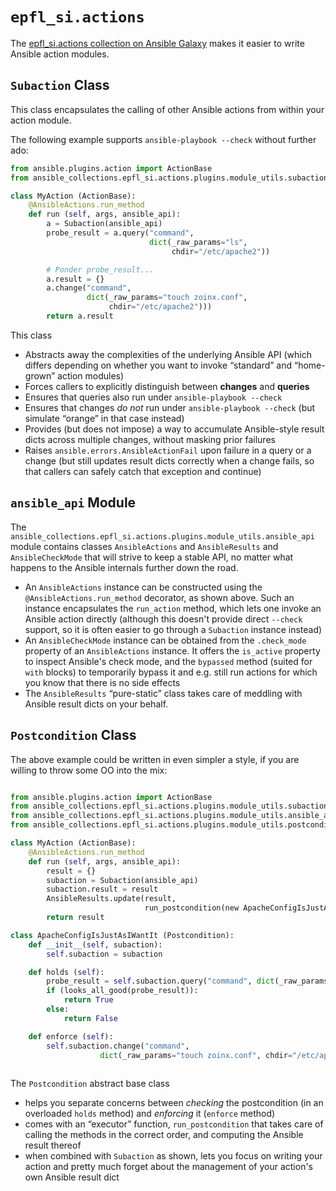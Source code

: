 # `epfl_si.actions`

The [epfl_si.actions collection on Ansible
Galaxy](https://galaxy.ansible.com/epfl_si/actions) makes it easier to
write Ansible action modules.

## `Subaction` Class

This class encapsulates the calling of other Ansible actions from within your action module.

The following example supports `ansible-playbook --check` without further ado:

```python
from ansible.plugins.action import ActionBase
from ansible_collections.epfl_si.actions.plugins.module_utils.subactions import Subaction

class MyAction (ActionBase):
    @AnsibleActions.run_method
    def run (self, args, ansible_api):
        a = Subaction(ansible_api)
        probe_result = a.query("command",
                               dict(_raw_params="ls",
                                    chdir="/etc/apache2"))

        # Ponder probe_result...
        a.result = {}
        a.change("command",
                 dict(_raw_params="touch zoinx.conf",
                      chdir="/etc/apache2")))
        return a.result
```

This class
- Abstracts away the complexities of the underlying Ansible API (which differs depending on whether you want to invoke “standard” and “home-grown” action modules)
- Forces callers to explicitly distinguish between **changes** and **queries**
- Ensures that queries also run under `ansible-playbook --check`
- Ensures that changes *do not* run under `ansible-playbook --check` (but simulate “orange” in that case instead)
- Provides (but does not impose) a way to accumulate Ansible-style result dicts across multiple changes, without masking prior failures
- Raises `ansible.errors.AnsibleActionFail` upon failure in a query or a change (but still updates result dicts correctly
when a change fails, so that callers can safely catch that exception and continue)

## `ansible_api` Module

The
`ansible_collections.epfl_si.actions.plugins.module_utils.ansible_api`
module contains classes `AnsibleActions` and `AnsibleResults` and
`AnsibleCheckMode` that will strive to keep a stable API, no matter
what happens to the Ansible internals further down the road.

- An `AnsibleActions` instance can be constructed using the `@AnsibleActions.run_method` decorator, as shown above. Such an instance encapsulates the `run_action` method, which lets one invoke an Ansible action directly (although this doesn't provide direct `--check` support, so it is often easier to go through a `Subaction` instance instead)
- An `AnsibleCheckMode` instance can be obtained from the `.check_mode` property of an `AnsibleActions` instance. It offers the `is_active` property to inspect Ansible's check mode, and the `bypassed` method (suited for `with` blocks) to temporarily bypass it and e.g. still run actions for which you know that there is no side effects
- The `AnsibleResults` “pure-static” class takes care of meddling with Ansible result dicts on your behalf.

## `Postcondition` Class

The above example could be written in even simpler a style, if you are
willing to throw some OO into the mix:

```python

from ansible.plugins.action import ActionBase
from ansible_collections.epfl_si.actions.plugins.module_utils.subactions import Subaction
from ansible_collections.epfl_si.actions.plugins.module_utils.ansible_api import AnsibleResults
from ansible_collections.epfl_si.actions.plugins.module_utils.postconditions import run_postcondition, Postcondition

class MyAction (ActionBase):
    @AnsibleActions.run_method
    def run (self, args, ansible_api):
        result = {}
        subaction = Subaction(ansible_api)
        subaction.result = result
        AnsibleResults.update(result,
                              run_postcondition(new ApacheConfigIsJustAsIWantIt(subaction)))
        return result

class ApacheConfigIsJustAsIWantIt (Postcondition):
    def __init__(self, subaction):
        self.subaction = subaction

    def holds (self):
        probe_result = self.subaction.query("command", dict(_raw_params="ls", chdir="/etc/apache2"))
        if (looks_all_good(probe_result)):
            return True
        else:
            return False

    def enforce (self):
        self.subaction.change("command",
                    dict(_raw_params="touch zoinx.conf", chdir="/etc/apache2"))
        
```

The `Postcondition` abstract base class

- helps you separate concerns between *checking* the postcondition (in an overloaded `holds` method) and *enforcing* it (`enforce` method)
- comes with an “executor” function, `run_postcondition` that takes care of calling the methods in the correct order, and computing the Ansible result thereof
- when combined with `Subaction` as shown, lets you focus on writing your action and pretty much forget about the management of your action's own Ansible result dict
